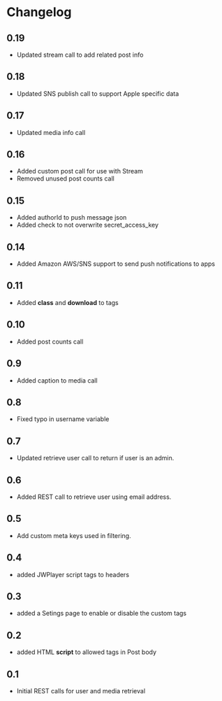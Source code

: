 # Changelog
## 0.19
- Updated stream call to add related post info

## 0.18
- Updated SNS publish call to support Apple specific data

## 0.17
- Updated media info call

## 0.16
- Added custom post call for use with Stream
- Removed unused post counts call

## 0.15
- Added authorId to push message json
- Added check to not overwrite secret_access_key

## 0.14
- Added Amazon AWS/SNS support to send push notifications to apps

## 0.11
- Added **class** and **download** to <a> tags

## 0.10
- Added post counts call

## 0.9
- Added caption to media call

## 0.8
- Fixed typo in username variable

## 0.7
- Updated retrieve user call to return if user is an admin.

## 0.6
- Added REST call to retrieve user using email address.

## 0.5
- Add custom meta keys used in filtering.

## 0.4
- added JWPlayer script tags to headers

## 0.3
- added a Setings page to enable or disable the custom tags

## 0.2
- added HTML **script** to allowed tags in Post body

## 0.1
- Initial REST calls for user and media retrieval
